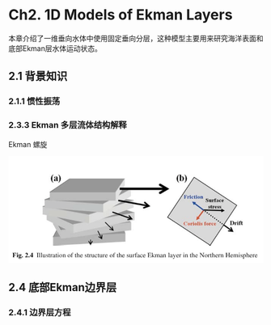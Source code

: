 # Ch2. 1D Models of Ekman Layers

本章介绍了一维垂向水体中使用固定垂向分层，这种模型主要用来研究海洋表面和底部Ekman层水体运动状态。

## 2.1 背景知识

### 2.1.1 惯性振荡

### 2.3.3 Ekman 多层流体结构解释

Ekman 螺旋

![](fig/Fig.2.4.png)

## 2.4 底部Ekman边界层

### 2.4.1 边界层方程


